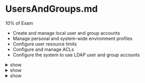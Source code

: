 # UsersAndGroups.md
10% of Exam

- Create and manage local user and group accounts
- Manage personal and system-wide environment profiles
- Configure user resource limits
- Configure and manage ACLs
- Configure the system to use LDAP user and group accounts


<details><summary>show</summary>
<p>
  
```bash
# https://www.redhat.com/sysadmin/linux-groups

sudo usermod -e 2030-03-01 jane

sudo useradd --system apachedev


sudo usermod -e "" jane

sudo useradd -s /bin/csh -m jack


sudo userdel -r jack

sudo change -d 0 jane
sudo chage --lastday 0 jane

sudo usermod -a -G developers jane


sudo groupadd -g 9875 cricket

sudo groupmod -n soccer cricket


sudo useradd -u 5322 -G soccer sam
# or
sudo useradd -G soccer sam  —uid 5322

sudo usermod -g rugby sam

sudo groupdel appdevs

sudo chage -W 2 jane
```

</p>
</details>



<details><summary>show</summary>
<p>
  
```bash
nproc 

sudo vi /etc/security/limits.conf

trinity - nproc 30

ulimit -a > /home/bob/limits

sudo visudo /etc/sudoers
trinity    ALL=(ALL)   NOPASSWD: ALL

sudo visudo /etc/sudoers
trinity ALL=(ALL) /usr/bin/mount

sudo vi /etc/security/limits.conf
stephen hard fsize 4096

@salesteam     soft    nproc     20

sudo visudo /etc/sudoers
%salesteam     ALL=(ALL)     ALL

sudo visudo /etc/sudoers
trinity   ALL=(sam)   ALL

trinity ALL=(ALL) ALL

```

</p>
</details>





<details><summary>show</summary>
<p>
  
```bash

```

</p>
</details>
